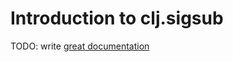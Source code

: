 # Introduction to clj.sigsub

TODO: write [great documentation](http://jacobian.org/writing/what-to-write/)
